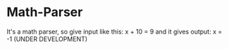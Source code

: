 # Math-Parser
It's a math parser, so give input like this: x + 10 = 9 and it gives output: x = -1
(UNDER DEVELOPMENT)
